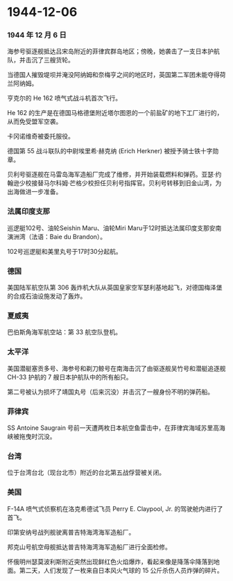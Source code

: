 # 1944-12-06

### 1944 年 12 月 6 日

海参号驱逐舰抵达吕宋岛附近的菲律宾群岛地区；傍晚，她袭击了一支日本护航队，并击沉了三艘货轮。

当德国人摧毁堤坝并淹没阿纳姆和奈梅亨之间的地区时，英国第二军团未能夺得荷兰阿纳姆。

亨克尔的 He 162 喷气式战斗机首次飞行。

He 162
的生产是在德国马格德堡附近塔尔图恩的一个前盐矿的地下工厂进行的，从而免受盟军空袭。

卡冈诺维奇被委托服役。

德国第 55 战斗联队的中尉埃里希·赫克纳 (Erich Herkner)
被授予骑士铁十字勋章。

贝利号驱逐舰在马雷岛海军造船厂完成了维修，并开始装载燃料和弹药。亚瑟·约翰逊少校接替马尔科姆·芒格少校担任贝利号指挥官。贝利号转移到旧金山湾，为出海做进一步准备。

### 法属印度支那

巡逻艇102号、油轮Seishin Maru、油轮Miri
Maru于12时抵达法属印度支那安南演洲湾（法语：Baie du Brandon）。

102号巡逻艇和美里丸号于17时30分起航。

### 德国

美国陆军航空队第 306
轰炸机大队从英国皇家空军瑟利基地起飞，对德国梅泽堡的合成石油设施发动了轰炸。

### 夏威夷

巴伯斯角海军航空站：第 33 航空队登机。

### 太平洋

美国潜艇塞贡多号、海参号和剃刀鲸号在南海击沉了由驱逐舰吴竹号和潜艇追逐舰
CH-33 护航的 7 艘日本护航队中的所有船只。

第二号被认为损坏了靖国丸号（后来沉没）并击沉了一艘身份不明的弹药船。

### 菲律宾

SS Antoine Saugrain
号前一天遭两枚日本航空鱼雷击中，在菲律宾海域苏里高海峡被拖曳时沉没。

### 台湾

位于台湾台北（现台北市）附近的台北第五战俘营被关闭。

### 美国

F-14A 喷气式侦察机在洛克希德试飞员 Perry E. Claypool, Jr.
的驾驶舱内进行了首飞。

印第安纳号战列舰驶离普吉特海湾海军造船厂。

邦克山号航空母舰抵达普吉特海湾海军造船厂进行全面检修。

怀俄明州瑟莫波利斯附近突然出现鲜红色火焰爆炸，看起来像是降落伞降落到地面。第二天，人们发现了一枚来自日本风火气球的
15 公斤杀伤人员炸弹的碎片。